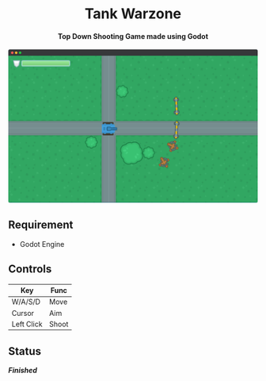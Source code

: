 <h1 align="center">Tank Warzone</h1>
<h4 align="center">Top Down Shooting Game made using Godot</h4>


![tank-warzone](https://github.com/kurnyaannn/tank-warzone/blob/master/sshot.png?raw=true)

## Requirement
* Godot Engine

## Controls
  Key | Func
  -------- | ---------
  W/A/S/D  | Move
  Cursor  | Aim
  Left Click  | Shoot
  
## Status
***Finished***

